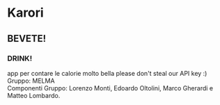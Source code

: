 # Karori
## BEVETE!
### DRINK!
app per contare le calorie molto bella
please don't steal our API key :)<br />
Gruppo: MELMA <br />
Componenti Gruppo: Lorenzo Monti, Edoardo Oltolini, Marco Gherardi e Matteo Lombardo.
